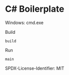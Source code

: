 # C# Boilerplate

Windows: cmd.exe

Build

```
build
```

Run

```
main
```

SPDX-License-Identifier: MIT
